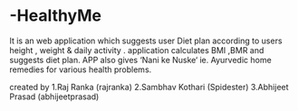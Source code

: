 # -HealthyMe
It is an web application which suggests user Diet plan according to users height , weight & daily activity . 
application calculates BMI ,BMR and suggests diet plan. 
APP also gives ‘Nani ke Nuske‘ ie. Ayurvedic home remedies for various health problems. 

created by 
1.Raj Ranka (rajranka)
2.Sambhav Kothari (Spidester)
3.Abhijeet Prasad (abhijeetprasad)
